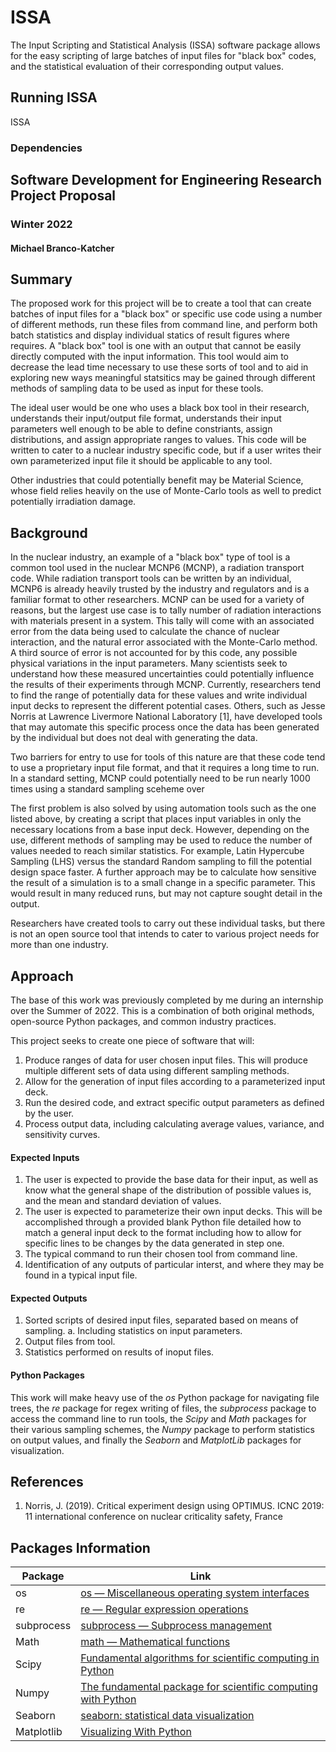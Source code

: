 # ISSA
The Input Scripting and Statistical Analysis (ISSA) software package allows for the easy scripting of large batches of input files for "black box" codes, and the statistical evaluation of their corresponding output values.

## Running ISSA
ISSA 

### Dependencies 

## Software Development for Engineering Research Project Proposal
### Winter 2022
#### Michael Branco-Katcher
## Summary
The proposed work for this project will be to create a tool that can create batches of input files for a "black box" or specific use code using a number of different methods, run these files from command line, and perform both batch statistics and display individual statics of result figures where requires. A "black box" tool is one with an output that cannot be easily directly computed with the input information. This tool would aim to decrease the lead time necessary to use these sorts of tool and to aid in exploring new ways meaningful statsitics may be gained through different methods of sampling data to be used as input for these tools. 

The ideal user would be one who uses a black box tool in their research, understands their input/output file format, understands their input parameters well enough to be able to define constriants, assign distributions, and assign appropriate ranges to values. This code will be written to cater to a nuclear industry specific code, but if a user writes their own parameterized input file it should be applicable to any tool. 

Other industries that could potentially benefit may be Material Science, whose field relies heavily on the use of Monte-Carlo tools as well to predict potentially irradiation damage.
## Background
In the nuclear industry, an example of a "black box" type of tool is a common tool used in the nuclear MCNP6 (MCNP), a radiation transport code. While radiation transport tools can be written by an individual, MCNP6 is already heavily trusted by the industry and regulators and is a familiar format to other researchers. MCNP can be used for a variety of reasons, but the largest use case is to tally number of radiation interactions with materials present in a system. This tally will come with an associated error from the data being used to calculate the chance of nuclear interaction, and the natural error associated with the Monte-Carlo method. A third source of error is not accounted for by this code, any possible physical variations in the input parameters. Many scientists seek to understand how these measured uncertainties could potentially influence the results of their experiments through MCNP. Currently, researchers tend to find the range of potentially data for these values and write individual input decks to represent the different potential cases. Others, such as Jesse Norris at Lawrence Livermore National Laboratory [1], have developed tools that may automate this specific process once the data has been generated by the individual but does not deal with generating the data.

Two barriers for entry to use for tools of this nature are that these code tend to use a proprietary input file format, and that it requires a long time to run. In a standard setting, MCNP could potentially need to be run nearly 1000 times using a standard sampling sceheme over 

The first problem is also solved by using automation tools such as the one listed above, by creating a script that places input variables in only the necessary locations from a base input deck. However, depending on the use, different methods of sampling may be used to reduce the number of values needed to reach similar statistics. For example, Latin Hypercube Sampling (LHS) versus the standard Random sampling to fill the potential design space faster. A further approach may be to calculate how sensitive the result of a simulation is to a small change in a specific parameter. This would result in many reduced runs, but may not capture sought detail in the output.

Researchers have created tools to carry out these individual tasks, but there is not an open source tool that intends to cater to various project needs for more than one industry.
## Approach
The base of this work was previously completed by me during an internship over the Summer of 2022. This is a combination of both original methods, open-source Python packages, and common industry practices. 

This project seeks to create one piece of software that will:
1. Produce ranges of data for user chosen input files. This will produce multiple different sets of data using different sampling methods.
2. Allow for the generation of input files according to a parameterized input deck. 
3. Run the desired code, and extract specific output parameters as defined by the user.
4. Process output data, including calculating average values, variance, and sensitivity curves.

#### Expected Inputs
1. The user is expected to provide the base data for their input, as well as know what the general shape of the distribution of possible values is, and the mean and standard deviation of values.
2. The user is expected to parameterize their own input decks. This will be accomplished through a provided blank Python file detailed how to match a general input deck to the format including how to allow for specific lines to be changes by the data generated in step one. 
3. The typical command to run their chosen tool from command line.
4. Identification of any outputs of particular interst, and where they may be found in a typical input file.

#### Expected Outputs
1. Sorted scripts of desired input files, separated based on means of sampling.
    a. Including statistics on input parameters.
2. Output files from tool.
3. Statistics performed on results of inoput files.

#### Python Packages
This work will make heavy use of the *os* Python package for navigating file trees, the *re* package for regex writing of files, the *subprocess* package to access the command line to run tools, the *Scipy* and *Math* packages for their various sampling schemes, the *Numpy* package to perform statistics on output values, and finally the *Seaborn* and *MatplotLib* packages for visualization.

## References
1. Norris, J. (2019). Critical experiment design using OPTIMUS. ICNC 2019: 11 international conference on nuclear criticality safety, France

## Packages Information
| Package | Link |
| ------ | ------ |
| os | [os — Miscellaneous operating system interfaces][PlDb] |
| re | [re — Regular expression operations][PlGh] |
| subprocess | [subprocess — Subprocess management][PlGd] |
| Math | [math — Mathematical functions][PlOd] |
| Scipy | [Fundamental algorithms for scientific computing in Python][PlMe] |
| Numpy | [The fundamental package for scientific computing with Python][PlGa] |
| Seaborn | [seaborn: statistical data visualization][PlGb] |
| Matplotlib | [Visualizing With Python][PlGc] |



[PlDb]: <https://docs.python.org/3/library/os.html>
[PlGh]: <https://docs.python.org/3/library/re.html>
[PlGd]: <https://docs.python.org/3/library/subprocess.html>
[PlOd]: <https://docs.python.org/3/library/math.html>
[PlMe]: <https://scipy.org/>
[PlGa]: <https://numpy.org/>
[PlGb]: <https://seaborn.pydata.org/>
[PlGc]: <https://matplotlib.org/>

